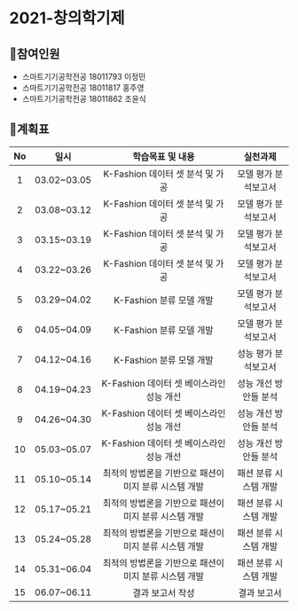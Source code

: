 # 2021-창의학기제

## 📌참여인원
- 스마트기기공학전공 18011793 이정민
- 스마트기기공학전공 18011817 홍주영
- 스마트기기공학전공 18011862 조윤식

## 📌계획표
|No|	일시|	 학습목표 및 내용	|실천과제|
|:---:|:---:|:---:|:---:|
|1|	03.02~03.05|	K-Fashion 데이터 셋 분석 및 가공 |	모델 평가 분석보고서
|2|	03.08~03.12|	K-Fashion 데이터 셋 분석 및 가공	|	모델 평가 분석보고서
|3|	03.15~03.19|	K-Fashion 데이터 셋 분석 및 가공	|	모델 평가 분석보고서
|4|	03.22~03.26|	K-Fashion 데이터 셋 분석 및 가공	|	모델 평가 분석보고서
|5|	03.29~04.02|	K-Fashion 분류 모델 개발 | 모델 평가 분석보고서
|6|	04.05~04.09|	K-Fashion 분류 모델 개발 | 모델 평가 분석보고서
|7|	04.12~04.16|	K-Fashion 분류 모델 개발 | 성능 평가 분석보고서
|8|	04.19~04.23|	K-Fashion 데이터 셋 베이스라인 성능 개선	| 성능 개선 방안들 분석
|9|	04.26~04.30|	K-Fashion 데이터 셋 베이스라인 성능 개선	| 성능 개선 방안들 분석
|10|	05.03~05.07|	K-Fashion 데이터 셋 베이스라인 성능 개선 | 성능 개선 방안들 분석
|11|	05.10~05.14|	최적의 방법론을 기반으로 패션이미지 분류 시스템 개발	|패션 분류 시스템 개발
|12| 05.17~05.21|	최적의 방법론을 기반으로 패션이미지 분류 시스템 개발	|패션 분류 시스템 개발
|13|	05.24~05.28|	최적의 방법론을 기반으로 패션이미지 분류 시스템 개발 |	패션 분류 시스템 개발
|14| 05.31~06.04|	최적의 방법론을 기반으로 패션이미지 분류 시스템 개발	| 패션 분류 시스템 개발
|15| 06.07~06.11|	결과 보고서 작성	| 결과 보고서
